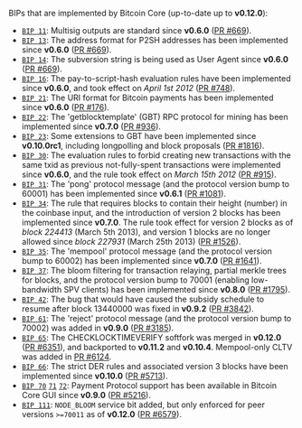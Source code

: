 BIPs that are implemented by Bitcoin Core (up-to-date up to **v0.12.0**):

* [`BIP 11`](https://github.com/testcoin/bips/blob/master/bip-0011.mediawiki): Multisig outputs are standard since **v0.6.0** ([PR #669](https://github.com/testcoin/testcoin/pull/669)).
* [`BIP 13`](https://github.com/testcoin/bips/blob/master/bip-0013.mediawiki): The address format for P2SH addresses has been implemented since **v0.6.0** ([PR #669](https://github.com/testcoin/testcoin/pull/669)).
* [`BIP 14`](https://github.com/testcoin/bips/blob/master/bip-0014.mediawiki): The subversion string is being used as User Agent since **v0.6.0** ([PR #669](https://github.com/testcoin/testcoin/pull/669)).
* [`BIP 16`](https://github.com/testcoin/bips/blob/master/bip-0016.mediawiki): The pay-to-script-hash evaluation rules have been implemented since **v0.6.0**, and took effect on *April 1st 2012* ([PR #748](https://github.com/testcoin/testcoin/pull/748)).
* [`BIP 21`](https://github.com/testcoin/bips/blob/master/bip-0021.mediawiki): The URI format for Bitcoin payments has been implemented since **v0.6.0** ([PR #176](https://github.com/testcoin/testcoin/pull/176)).
* [`BIP 22`](https://github.com/testcoin/bips/blob/master/bip-0022.mediawiki): The 'getblocktemplate' (GBT) RPC protocol for mining has been implemented since **v0.7.0** ([PR #936](https://github.com/testcoin/testcoin/pull/936)).
* [`BIP 23`](https://github.com/testcoin/bips/blob/master/bip-0023.mediawiki): Some extensions to GBT have been implemented since **v0.10.0rc1**, including longpolling and block proposals ([PR #1816](https://github.com/testcoin/testcoin/pull/1816)).
* [`BIP 30`](https://github.com/testcoin/bips/blob/master/bip-0030.mediawiki): The evaluation rules to forbid creating new transactions with the same txid as previous not-fully-spent transactions were implemented since **v0.6.0**, and the rule took effect on *March 15th 2012* ([PR #915](https://github.com/testcoin/testcoin/pull/915)).
* [`BIP 31`](https://github.com/testcoin/bips/blob/master/bip-0031.mediawiki): The 'pong' protocol message (and the protocol version bump to 60001) has been implemented since **v0.6.1** ([PR #1081](https://github.com/testcoin/testcoin/pull/1081)).
* [`BIP 34`](https://github.com/testcoin/bips/blob/master/bip-0034.mediawiki): The rule that requires blocks to contain their height (number) in the coinbase input, and the introduction of version 2 blocks has been implemented since **v0.7.0**. The rule took effect for version 2 blocks as of *block 224413* (March 5th 2013), and version 1 blocks are no longer allowed since *block 227931* (March 25th 2013) ([PR #1526](https://github.com/testcoin/testcoin/pull/1526)).
* [`BIP 35`](https://github.com/testcoin/bips/blob/master/bip-0035.mediawiki): The 'mempool' protocol message (and the protocol version bump to 60002) has been implemented since **v0.7.0** ([PR #1641](https://github.com/testcoin/testcoin/pull/1641)).
* [`BIP 37`](https://github.com/testcoin/bips/blob/master/bip-0037.mediawiki): The bloom filtering for transaction relaying, partial merkle trees for blocks, and the protocol version bump to 70001 (enabling low-bandwidth SPV clients) has been implemented since **v0.8.0** ([PR #1795](https://github.com/testcoin/testcoin/pull/1795)).
* [`BIP 42`](https://github.com/testcoin/bips/blob/master/bip-0042.mediawiki): The bug that would have caused the subsidy schedule to resume after block 13440000 was fixed in **v0.9.2** ([PR #3842](https://github.com/testcoin/testcoin/pull/3842)).
* [`BIP 61`](https://github.com/testcoin/bips/blob/master/bip-0061.mediawiki): The 'reject' protocol message (and the protocol version bump to 70002) was added in **v0.9.0** ([PR #3185](https://github.com/testcoin/testcoin/pull/3185)).
* [`BIP 65`](https://github.com/testcoin/bips/blob/master/bip-0065.mediawiki): The CHECKLOCKTIMEVERIFY softfork was merged in **v0.12.0** ([PR #6351](https://github.com/testcoin/testcoin/pull/6351)), and backported to **v0.11.2** and **v0.10.4**. Mempool-only CLTV was added in [PR #6124](https://github.com/testcoin/testcoin/pull/6124).
* [`BIP 66`](https://github.com/testcoin/bips/blob/master/bip-0066.mediawiki): The strict DER rules and associated version 3 blocks have been implemented since **v0.10.0** ([PR #5713](https://github.com/testcoin/testcoin/pull/5713)).
* [`BIP 70`](https://github.com/testcoin/bips/blob/master/bip-0070.mediawiki) [`71`](https://github.com/testcoin/bips/blob/master/bip-0071.mediawiki) [`72`](https://github.com/testcoin/bips/blob/master/bip-0072.mediawiki): Payment Protocol support has been available in Bitcoin Core GUI since **v0.9.0** ([PR #5216](https://github.com/testcoin/testcoin/pull/5216)).
* [`BIP 111`](https://github.com/testcoin/bips/blob/master/bip-0111.mediawiki): `NODE_BLOOM` service bit added, but only enforced for peer versions `>=70011` as of **v0.12.0** ([PR #6579](https://github.com/testcoin/testcoin/pull/6579)).
